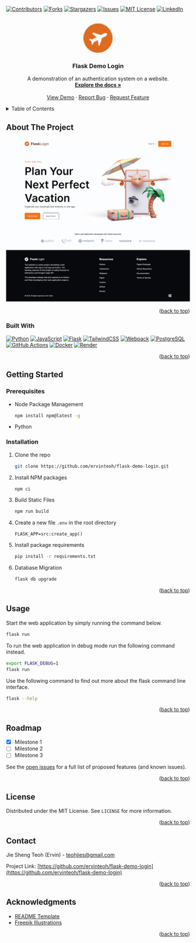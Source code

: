 <!-- Improved compatibility of back to top link: See: https://github.com/othneildrew/Best-README-Template/pull/73 -->
<a name="readme-top"></a>



<!-- PROJECT SHIELDS -->
<!--
*** I'm using markdown "reference style" links for readability.
*** Reference links are enclosed in brackets [ ] instead of parentheses ( ).
*** See the bottom of this document for the declaration of the reference variables
*** for contributors-url, forks-url, etc. This is an optional, concise syntax you may use.
*** https://www.markdownguide.org/basic-syntax/#reference-style-links
-->
[![Contributors][contributors-shield]][contributors-url]
[![Forks][forks-shield]][forks-url]
[![Stargazers][stars-shield]][stars-url]
[![Issues][issues-shield]][issues-url]
[![MIT License][license-shield]][license-url]
[![LinkedIn][linkedin-shield]][linkedin-url]



<!-- PROJECT LOGO -->
<br />
<div align="center">
  <a href="https://github.com/ervinteoh/flask-demo-login">
    <img src="images/logo.svg" alt="Logo" width="80" height="80">
  </a>

<h3 align="center">Flask Demo Login</h3>

  <p align="center">
    A demonstration of an authentication system on a website.
    <br />
    <a href="https://github.com/ervinteoh/flask-demo-login"><strong>Explore the docs »</strong></a>
    <br />
    <br />
    <a href="https://flask-demo-login.onrender.com/">View Demo</a>
    ·
    <a href="https://github.com/ervinteoh/flask-demo-login/issues">Report Bug</a>
    ·
    <a href="https://github.com/ervinteoh/flask-demo-login/issues">Request Feature</a>
  </p>
</div>



<!-- TABLE OF CONTENTS -->
<details>
  <summary>Table of Contents</summary>
  <ol>
    <li>
      <a href="#about-the-project">About The Project</a>
      <ul>
        <li><a href="#built-with">Built With</a></li>
      </ul>
    </li>
    <li>
      <a href="#getting-started">Getting Started</a>
      <ul>
        <li><a href="#prerequisites">Prerequisites</a></li>
        <li><a href="#installation">Installation</a></li>
      </ul>
    </li>
    <li><a href="#usage">Usage</a></li>
    <li><a href="#roadmap">Roadmap</a></li>
    <li><a href="#contributing">Contributing</a></li>
    <li><a href="#license">License</a></li>
    <li><a href="#contact">Contact</a></li>
    <li><a href="#acknowledgments">Acknowledgments</a></li>
  </ol>
</details>



<!-- ABOUT THE PROJECT -->
## About The Project

[![Product Name Screen Shot][product-screenshot]](https://flask-demo-login.onrender.com/)

<p align="right">(<a href="#readme-top">back to top</a>)</p>



### Built With

[![Python][Python-badge]][Python-url]
[![JavaScript][JavaScript-badge]][JavaScript-url]
[![Flask][Flask-badge]][Flask-url]
[![TailwindCSS][TailwindCSS-badge]][TailwindCSS-url]
[![Webpack][Webpack-badge]][Webpack-url]
[![PostgreSQL][PostgreSQL-badge]][PostgreSQL-url]
[![GitHub Actions][GitHubActions-badge]][GitHubActions-url]
[![Docker][Docker-badge]][Docker-url]
[![Render][Render-badge]][Render-url]

<p align="right">(<a href="#readme-top">back to top</a>)</p>



<!-- GETTING STARTED -->
## Getting Started

### Prerequisites

* Node Package Management
  ```sh
  npm install npm@latest -g
  ```
* Python

### Installation

1. Clone the repo
   ```sh
   git clone https://github.com/ervinteoh/flask-demo-login.git
   ```
2. Install NPM packages
   ```sh
   npm ci
   ```
3. Build Static Files
   ```sh
   npm run build
   ```
4. Create a new file `.env` in the root directory
   ```
   FLASK_APP=src:create_app()
   ```
5. Install package requirements
   ```sh
   pip install -r requirements.txt
   ```
6. Database Migration
   ```sh
   flask db upgrade
   ```

<p align="right">(<a href="#readme-top">back to top</a>)</p>



<!-- USAGE EXAMPLES -->
## Usage

Start the web application by simply running the command below.
```sh
flask run
```

To run the web application in debug mode run the following command instead.
```sh
export FLASK_DEBUG=1
flask run
```

Use the following command to find out more about the flask command line interface.
```sh
flask --help
```

<p align="right">(<a href="#readme-top">back to top</a>)</p>



<!-- ROADMAP -->
## Roadmap

- [x] Milestone 1
- [ ] Milestone 2
- [ ] Milestone 3

See the [open issues](https://github.com/ervinteoh/flask-demo-login/issues) for a full list of proposed features (and known issues).

<p align="right">(<a href="#readme-top">back to top</a>)</p>

<!-- LICENSE -->
## License

Distributed under the MIT License. See `LICENSE` for more information.

<p align="right">(<a href="#readme-top">back to top</a>)</p>



<!-- CONTACT -->
## Contact

Jie Sheng Teoh (Ervin) - teohjies@gmail.com

Project Link: [https://github.com/ervinteoh/flask-demo-login](https://github.com/ervinteoh/flask-demo-login)

<p align="right">(<a href="#readme-top">back to top</a>)</p>



<!-- ACKNOWLEDGMENTS -->
## Acknowledgments

* [README Template](https://github.com/othneildrew/Best-README-Template)
* [Freepik Illustrations](https://www.freepik.com/search?author=55705010&authorSlug=bs_k1d&format=author)

<p align="right">(<a href="#readme-top">back to top</a>)</p>



<!-- MARKDOWN LINKS & IMAGES -->
<!-- https://www.markdownguide.org/basic-syntax/#reference-style-links -->
[contributors-shield]: https://img.shields.io/github/contributors/ervinteoh/flask-demo-login.svg?style=for-the-badge
[contributors-url]: https://github.com/ervinteoh/flask-demo-login/graphs/contributors
[forks-shield]: https://img.shields.io/github/forks/ervinteoh/flask-demo-login.svg?style=for-the-badge
[forks-url]: https://github.com/ervinteoh/flask-demo-login/network/members
[stars-shield]: https://img.shields.io/github/stars/ervinteoh/flask-demo-login.svg?style=for-the-badge
[stars-url]: https://github.com/ervinteoh/flask-demo-login/stargazers
[issues-shield]: https://img.shields.io/github/issues/ervinteoh/flask-demo-login.svg?style=for-the-badge
[issues-url]: https://github.com/ervinteoh/flask-demo-login/issues
[license-shield]: https://img.shields.io/github/license/ervinteoh/flask-demo-login.svg?style=for-the-badge
[license-url]: https://github.com/ervinteoh/flask-demo-login/blob/master/LICENSE.txt
[linkedin-shield]: https://img.shields.io/badge/-LinkedIn-black.svg?style=for-the-badge&logo=linkedin&colorB=555
[linkedin-url]: https://linkedin.com/in/ervinteoh
[product-screenshot]: images/screenshot.png
[Python-badge]: https://img.shields.io/badge/python-3670A0?style=for-the-badge&logo=python&logoColor=ffdd54
[Python-url]: https://www.python.org/
[JavaScript-badge]: https://img.shields.io/badge/javascript-%23323330.svg?style=for-the-badge&logo=javascript&logoColor=%23F7DF1E
[JavaScript-url]: https://www.javascript.com/
[Flask-badge]: https://img.shields.io/badge/flask-%23000.svg?style=for-the-badge&logo=flask&logoColor=white
[Flask-url]: https://flask.palletsprojects.com/
[TailwindCSS-badge]: https://img.shields.io/badge/tailwindcss-%2338B2AC.svg?style=for-the-badge&logo=tailwind-css&logoColor=white
[TailwindCSS-url]: https://tailwindcss.com/
[Webpack-badge]: https://img.shields.io/badge/webpack-%238DD6F9.svg?style=for-the-badge&logo=webpack&logoColor=black
[Webpack-url]: https://webpack.js.org/
[PostgreSQL-badge]: https://img.shields.io/badge/postgres-%23316192.svg?style=for-the-badge&logo=postgresql&logoColor=white
[PostgreSQL-url]: https://www.postgresql.org/
[GitHubActions-badge]: https://img.shields.io/badge/github%20actions-%232671E5.svg?style=for-the-badge&logo=githubactions&logoColor=white
[GitHubActions-url]: https://github.com/features/actions
[Docker-badge]: https://img.shields.io/badge/docker-%230db7ed.svg?style=for-the-badge&logo=docker&logoColor=white
[Docker-url]: https://www.docker.com/
[Render-badge]: https://img.shields.io/badge/Render-%46E3B7.svg?style=for-the-badge&logo=render&logoColor=white
[Render-url]: https://render.com/
